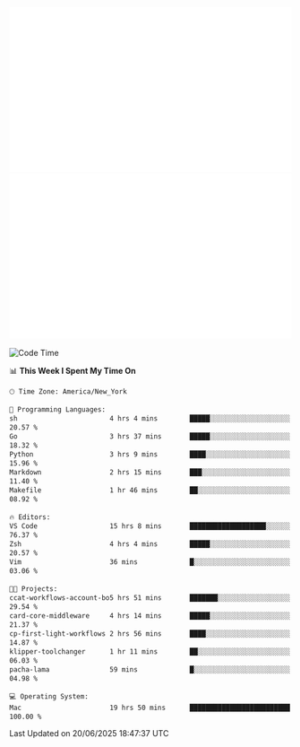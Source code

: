 <a href="https://github.com/jstrieb/github-stats">
 
![](https://github.com/evanhuang117/github-stats/blob/master/generated/overview.svg)
![](https://github.com/evanhuang117/github-stats/blob/master/generated/languages.svg)

</a>

<!--START_SECTION:waka-->
![Code Time](http://img.shields.io/badge/Code%20Time-935%20hrs%2044%20mins-blue)

📊 **This Week I Spent My Time On** 

```text
🕑︎ Time Zone: America/New_York

💬 Programming Languages: 
sh                       4 hrs 4 mins        █████░░░░░░░░░░░░░░░░░░░░   20.57 % 
Go                       3 hrs 37 mins       █████░░░░░░░░░░░░░░░░░░░░   18.32 % 
Python                   3 hrs 9 mins        ████░░░░░░░░░░░░░░░░░░░░░   15.96 % 
Markdown                 2 hrs 15 mins       ███░░░░░░░░░░░░░░░░░░░░░░   11.40 % 
Makefile                 1 hr 46 mins        ██░░░░░░░░░░░░░░░░░░░░░░░   08.92 % 

🔥 Editors: 
VS Code                  15 hrs 8 mins       ███████████████████░░░░░░   76.37 % 
Zsh                      4 hrs 4 mins        █████░░░░░░░░░░░░░░░░░░░░   20.57 % 
Vim                      36 mins             █░░░░░░░░░░░░░░░░░░░░░░░░   03.06 % 

🐱‍💻 Projects: 
ccat-workflows-account-bo5 hrs 51 mins       ███████░░░░░░░░░░░░░░░░░░   29.54 % 
card-core-middleware     4 hrs 14 mins       █████░░░░░░░░░░░░░░░░░░░░   21.37 % 
cp-first-light-workflows 2 hrs 56 mins       ████░░░░░░░░░░░░░░░░░░░░░   14.87 % 
klipper-toolchanger      1 hr 11 mins        ██░░░░░░░░░░░░░░░░░░░░░░░   06.03 % 
pacha-lama               59 mins             █░░░░░░░░░░░░░░░░░░░░░░░░   04.98 % 

💻 Operating System: 
Mac                      19 hrs 50 mins      █████████████████████████   100.00 % 
```


 Last Updated on 20/06/2025 18:47:37 UTC
<!--END_SECTION:waka-->
